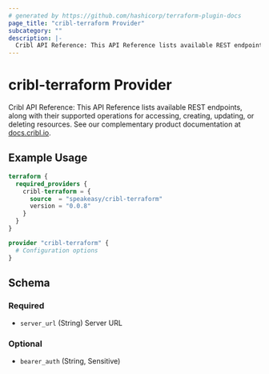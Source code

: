 ```yaml
---
# generated by https://github.com/hashicorp/terraform-plugin-docs
page_title: "cribl-terraform Provider"
subcategory: ""
description: |-
  Cribl API Reference: This API Reference lists available REST endpoints, along with their supported operations for accessing, creating, updating, or deleting resources. See our complementary product documentation at docs.cribl.io http://docs.cribl.io.
---
```


# cribl-terraform Provider

Cribl API Reference: This API Reference lists available REST endpoints, along with their supported operations for accessing, creating, updating, or deleting resources. See our complementary product documentation at [docs.cribl.io](http://docs.cribl.io).

## Example Usage

```terraform
terraform {
  required_providers {
    cribl-terraform = {
      source  = "speakeasy/cribl-terraform"
      version = "0.0.8"
    }
  }
}

provider "cribl-terraform" {
  # Configuration options
}
```

<!-- schema generated by tfplugindocs -->
## Schema

### Required

- `server_url` (String) Server URL

### Optional

- `bearer_auth` (String, Sensitive)
